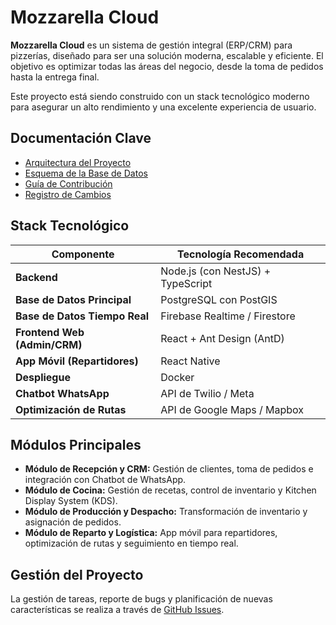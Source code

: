 # Mozzarella Cloud

**Mozzarella Cloud** es un sistema de gestión integral (ERP/CRM) para pizzerías, diseñado para ser una solución moderna, escalable y eficiente. El objetivo es optimizar todas las áreas del negocio, desde la toma de pedidos hasta la entrega final.

Este proyecto está siendo construido con un stack tecnológico moderno para asegurar un alto rendimiento y una excelente experiencia de usuario.

## Documentación Clave

*   [Arquitectura del Proyecto](./ARCHITECTURE.md)
*   [Esquema de la Base de Datos](./DATABASE_SCHEMA.md)
*   [Guía de Contribución](./CONTRIBUTING.md)
*   [Registro de Cambios](./CHANGELOG.md)

## Stack Tecnológico

| Componente                | Tecnología Recomendada          |
| ------------------------- | ------------------------------- |
| **Backend**               | Node.js (con NestJS) + TypeScript |
| **Base de Datos Principal** | PostgreSQL con PostGIS          |
| **Base de Datos Tiempo Real** | Firebase Realtime / Firestore   |
| **Frontend Web (Admin/CRM)**  | React + Ant Design (AntD)       |
| **App Móvil (Repartidores)**  | React Native                    |
| **Despliegue**            | Docker                          |
| **Chatbot WhatsApp**      | API de Twilio / Meta            |
| **Optimización de Rutas** | API de Google Maps / Mapbox     |

## Módulos Principales

- **Módulo de Recepción y CRM:** Gestión de clientes, toma de pedidos e integración con Chatbot de WhatsApp.
- **Módulo de Cocina:** Gestión de recetas, control de inventario y Kitchen Display System (KDS).
- **Módulo de Producción y Despacho:** Transformación de inventario y asignación de pedidos.
- **Módulo de Reparto y Logística:** App móvil para repartidores, optimización de rutas y seguimiento en tiempo real.

## Gestión del Proyecto

La gestión de tareas, reporte de bugs y planificación de nuevas características se realiza a través de [GitHub Issues](https://github.com/tu-usuario/Mozzarella_Cloud/issues).
